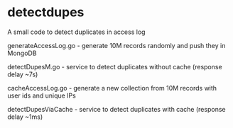 # detectdupes
A small code to detect duplicates in access log

generateAccessLog.go - generate 10M records randomly and push they in MongoDB

detectDupesM.go - service to detect duplicates without cache (response delay ~7s)

cacheAccessLog.go - generate a new collection from 10M records with user ids and unique IPs

detectDupesViaCache - service to detect duplicates with cache (response delay ~1ms)
